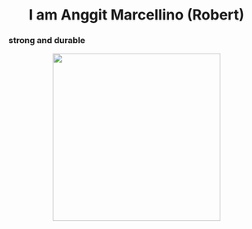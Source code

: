 <h1 align= "center"><b> I am Anggit Marcellino (Robert)</b></h1>

### strong and durable 
<p align="center">  <img src="https://media.giphy.com/media/2fPZgIpF0H7dtRZRMB/giphy.gif" width="330px">
